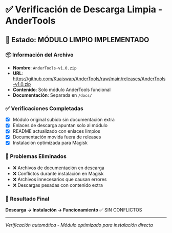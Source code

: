 # ✅ Verificación de Descarga Limpia - AnderTools

## 🎯 Estado: MÓDULO LIMPIO IMPLEMENTADO

### 📦 Información del Archivo
- **Nombre**: `AnderTools-v1.0.zip`
- **URL**: https://github.com/Kuaiswap/AnderTools/raw/main/releases/AnderTools-v1.0.zip
- **Contenido**: Solo módulo AnderTools funcional
- **Documentación**: Separada en `/docs/`

### ✅ Verificaciones Completadas
- [x] Módulo original subido sin documentación extra
- [x] Enlaces de descarga apuntan solo al módulo
- [x] README actualizado con enlaces limpios
- [x] Documentación movida fuera de releases
- [x] Instalación optimizada para Magisk

### 🚫 Problemas Eliminados
- ❌ Archivos de documentación en descarga
- ❌ Conflictos durante instalación en Magisk
- ❌ Archivos innecesarios que causan errores
- ❌ Descargas pesadas con contenido extra

### 🎯 Resultado Final
**Descarga → Instalación → Funcionamiento** ✅ SIN CONFLICTOS

---
*Verificación automática - Módulo optimizado para instalación directa*
